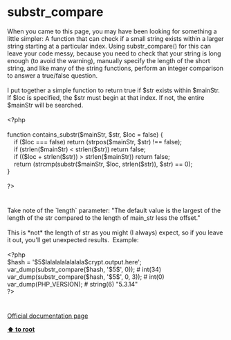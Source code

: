 # substr_compare




<div class="phpcode"><span class="html">
When you came to this page, you may have been looking for something a little simpler: A function that can check if a small string exists within a larger string starting at a particular index. Using substr_compare() for this can leave your code messy, because you need to check that your string is long enough (to avoid the warning), manually specify the length of the short string, and like many of the string functions, perform an integer comparison to answer a true/false question.<br><br>I put together a simple function to return true if $str exists within $mainStr. If $loc is specified, the $str must begin at that index. If not, the entire $mainStr will be searched.<br><br><span class="default">&lt;?php<br><br></span><span class="keyword">function </span><span class="default">contains_substr</span><span class="keyword">(</span><span class="default">$mainStr</span><span class="keyword">, </span><span class="default">$str</span><span class="keyword">, </span><span class="default">$loc </span><span class="keyword">= </span><span class="default">false</span><span class="keyword">) {<br>&#xA0; &#xA0; if (</span><span class="default">$loc </span><span class="keyword">=== </span><span class="default">false</span><span class="keyword">) return (</span><span class="default">strpos</span><span class="keyword">(</span><span class="default">$mainStr</span><span class="keyword">, </span><span class="default">$str</span><span class="keyword">) !== </span><span class="default">false</span><span class="keyword">);<br>&#xA0; &#xA0; if (</span><span class="default">strlen</span><span class="keyword">(</span><span class="default">$mainStr</span><span class="keyword">) &lt; </span><span class="default">strlen</span><span class="keyword">(</span><span class="default">$str</span><span class="keyword">)) return </span><span class="default">false</span><span class="keyword">;<br>&#xA0; &#xA0; if ((</span><span class="default">$loc </span><span class="keyword">+ </span><span class="default">strlen</span><span class="keyword">(</span><span class="default">$str</span><span class="keyword">)) &gt; </span><span class="default">strlen</span><span class="keyword">(</span><span class="default">$mainStr</span><span class="keyword">)) return </span><span class="default">false</span><span class="keyword">;<br>&#xA0; &#xA0; return (</span><span class="default">strcmp</span><span class="keyword">(</span><span class="default">substr</span><span class="keyword">(</span><span class="default">$mainStr</span><span class="keyword">, </span><span class="default">$loc</span><span class="keyword">, </span><span class="default">strlen</span><span class="keyword">(</span><span class="default">$str</span><span class="keyword">)), </span><span class="default">$str</span><span class="keyword">) == </span><span class="default">0</span><span class="keyword">);<br>}<br><br></span><span class="default">?&gt;</span>
</span>
</div>
  

#


<div class="phpcode"><span class="html">
Take note of the `length` parameter: &quot;The default value is the largest of the length of the str compared to the length of main_str less the offset.&quot;<br><br>This is *not* the length of str as you might (I always) expect, so if you leave it out, you&apos;ll get unexpected results.&#xA0; Example:<br><br><span class="default">&lt;?php<br>$hash </span><span class="keyword">= </span><span class="string">&apos;$5$lalalalalalalala$crypt.output.here&apos;</span><span class="keyword">;<br></span><span class="default">var_dump</span><span class="keyword">(</span><span class="default">substr_compare</span><span class="keyword">(</span><span class="default">$hash</span><span class="keyword">, </span><span class="string">&apos;$5$&apos;</span><span class="keyword">, </span><span class="default">0</span><span class="keyword">)); </span><span class="comment"># int(34)<br></span><span class="default">var_dump</span><span class="keyword">(</span><span class="default">substr_compare</span><span class="keyword">(</span><span class="default">$hash</span><span class="keyword">, </span><span class="string">&apos;$5$&apos;</span><span class="keyword">, </span><span class="default">0</span><span class="keyword">, </span><span class="default">3</span><span class="keyword">)); </span><span class="comment"># int(0)<br></span><span class="default">var_dump</span><span class="keyword">(</span><span class="default">PHP_VERSION</span><span class="keyword">); </span><span class="comment"># string(6) &quot;5.3.14&quot;<br></span><span class="default">?&gt;</span>
</span>
</div>
  

#

[Official documentation page](https://www.php.net/manual/en/function.substr-compare.php)

**[⬆ to root](/)**